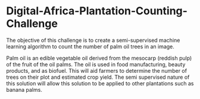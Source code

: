 # Digital-Africa-Plantation-Counting-Challenge
The objective of this challenge is to create a semi-supervised machine learning algorithm to count the number of palm oil trees in an image.

Palm oil is an edible vegetable oil derived from the mesocarp (reddish pulp) of the fruit of the oil palms. The oil is used in food manufacturing, beauty products, and as biofuel.
This will aid farmers to determine the number of trees on their plot and estimated crop yield. The semi supervised nature of this solution will allow this solution to be applied to other plantations such as banana palms.
